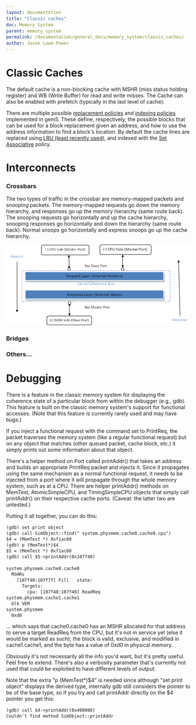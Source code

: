 ```yaml
---
layout: documentation
title: "Classic caches"
doc: Memory System
parent: memory_system
permalink: /documentation/general_docs/memory_system/classic_caches/
author: Jason Lowe-Power
---
```


# Classic Caches

The default cache is a non-blocking cache with MSHR (miss status holding
register) and WB (Write Buffer) for read and write misses. The Cache can
also be enabled with prefetch (typically in the last level of cache).

There are multiple possible [replacement policies](replacement_policies) and [indexing
policies](indexing_policies) implemented in gem5. These define, respectively, the possible
blocks that can be used for a block replacement given an address, and
how to use the address information to find a block\'s location. By
default the cache lines are replaced using [LRU (least recently used)](replacement_policies),
and indexed with the [Set Associative](indexing_policies) policy.


# Interconnects

### Crossbars

The two types of traffic in the crossbar are memory-mapped packets and
snooping packets. The memory-mapped requests go down the memory
hierarchy, and responses go up the memory hierarchy (same route back).
The snooping requests go horizontally and up the cache hierarchy,
snooping responses go horizontally and down the hierarchy (same route
back). Normal snoops go horizontally and express snoops go up the cache
hierarchy.

![Bus Connections](/assets/img/Bus.png)

### Bridges

### Others...

# Debugging

There is a feature in the classic memory system for displaying the coherence state of a particular block from within the debugger (e.g., gdb). This feature is built on the classic memory system's support for functional accesses. (Note that this feature is currently rarely used and may have bugs.)

If you inject a functional request with the command set to PrintReq, the packet traverses the memory system (like a regular functional request) but on any object that matches (other queued packet, cache block, etc.) it simply prints out some information about that object.

There's a helper method on Port called printAddr() that takes an address and builds an appropriate PrintReq packet and injects it. Since it propagates using the same mechanism as a normal functional request, it needs to be injected from a port where it will propagate through the whole memory system, such as at a CPU. There are helper printAddr() methods on MemTest, AtomicSimpleCPU, and TimingSimpleCPU objects that simply call printAddr() on their respective cache ports. (Caveat: the latter two are untested.)

Putting it all together, you can do this:

```
(gdb) set print object
(gdb) call SimObject::find(" system.physmem.cache0.cache0.cpu")
$4 = (MemTest *) 0xf1ac60
(gdb) p (MemTest*)$4
$5 = (MemTest *) 0xf1ac60
(gdb) call $5->printAddr(0x107f40)

system.physmem.cache0.cache0
  MSHRs
    [107f40:107f7f] Fill   state:
      Targets:
        cpu: [107f40:107f40] ReadReq
system.physmem.cache1.cache1
  blk VEM
system.physmem
  0xd0
```

... which says that cache0.cache0 has an MSHR allocated for that address to serve a target ReadReq from the CPU, but it's not in service yet (else it would be marked as such); the block is valid, exclusive, and modified in cache1.cache1, and the byte has a value of 0xd0 in physical memory.

Obviously it's not necessarily all the info you'd want, but it's pretty useful. Feel free to extend. There's also a verbosity parameter that's currently not used that could be exploited to have different levels of output.

Note that the extra "p (MemTest*)$4" is needed since although "set print object" displays the derived type, internally gdb still considers the pointer to be of the base type, so if you try and call printAddr directly on the $4 pointer you get this:

```
(gdb) call $4->printAddr(0x400000)
Couldn't find method SimObject::printAddr
```
